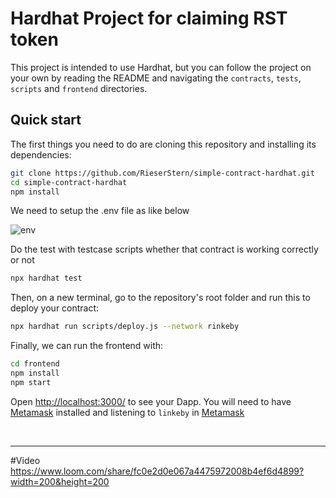 # Hardhat Project for claiming RST token

This project is intended to use Hardhat, but you can follow the project on your own by reading the README and navigating the `contracts`, `tests`, `scripts` and `frontend` directories.

## Quick start

The first things you need to do are cloning this repository and installing its
dependencies:

```sh
git clone https://github.com/RieserStern/simple-contract-hardhat.git
cd simple-contract-hardhat
npm install
```

We need to setup the .env file as like below
<!-- ![image description](https://ibb.co/d6ygqM5) -->
<img src="https://i.ibb.co/5vVFy4R/env.png" alt="env" border="0">


Do the test with testcase scripts whether that contract is working correctly or not
```sh
npx hardhat test
```


Then, on a new terminal, go to the repository's root folder and run this to
deploy your contract:

```sh
npx hardhat run scripts/deploy.js --network rinkeby
```

Finally, we can run the frontend with:

```sh
cd frontend
npm install
npm start
```

Open [http://localhost:3000/](http://localhost:3000) to see your Dapp. You will need to have [Metamask](https://metamask.io) installed and listening to `linkeby` in [Metamask](https://metamask.io)

<br>
<hr />

#Video
https://www.loom.com/share/fc0e2d0e067a4475972008b4ef6d4899?width=200&height=200




